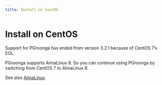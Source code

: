 ```yaml
---
title: Install on CentOS
---
```


# Install on CentOS

Support for PGroonga has ended from version 3.2.1 because of CentOS 7’s EOL.

PGroonga supports AlmaLinux 8. So you can continue using PGroonga by switching from CentOS 7 to AlmaLinux 8.

See also [AlmaLinux](../install/almalinux.html).
